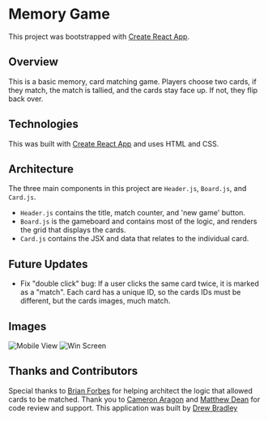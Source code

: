 # Memory Game

This project was bootstrapped with [Create React App](https://github.com/facebook/create-react-app).

## Overview
This is a basic memory, card matching game. Players choose two cards, if they match, the match is tallied, and the cards stay face up. If not, they flip back over.

## Technologies
This was built with [Create React App](https://github.com/facebook/create-react-app) and uses HTML and CSS.

## Architecture
The three main components in this project are ```Header.js```, ```Board.js```, and ```Card.js```.
  - ```Header.js``` contains the title, match counter, and 'new game' button.
  - ```Board.js``` is the gameboard and contains most of the logic, and renders the grid that displays the cards.
  - ```Card.js``` contains the JSX and data that relates to the individual card.

## Future Updates
 - Fix "double click" bug: If a user clicks the same card twice, it is marked as a "match". Each card has a unique ID, so the cards IDs must be different, but the cards images, much match.

## Images
![Mobile View](https://media.giphy.com/media/C5stnpzU4tjUEmdbPk/giphy.gif)
![Win Screen](https://media.giphy.com/media/IZNFzlTAixbsqPZ0Gp/giphy.gif)

## Thanks and Contributors

Special thanks to [Brian Forbes](https://github.com/Codeherder19) for helping architect the logic that allowed cards to be matched.
Thank you to [Cameron Aragon](https://github.com/camaragon) and [Matthew Dean](https://github.com/mattdeann) for code review and support.
This application was built by [Drew Bradley](https://github.com/DrewBradley)
